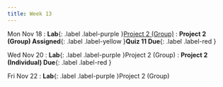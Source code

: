 ```yaml
---
title: Week 13
---
```


Mon Nov 18
: **Lab**{: .label .label-purple }[Project 2 (Group)]()
: **Project 2 (Group) Assigned**{: .label .label-yellow }**Quiz 11 Due**{: .label .label-red }

Wed Nov 20
: **Lab**{: .label .label-purple }Project 2 (Group)
: **Project 2 (Individual) Due**{: .label .label-red }

Fri Nov 22
: **Lab**{: .label .label-purple }Project 2 (Group)